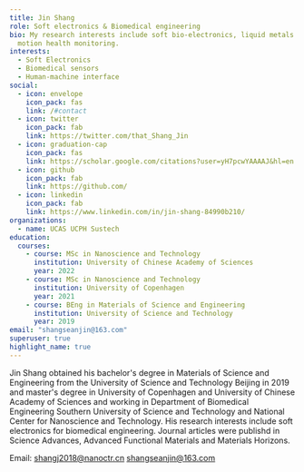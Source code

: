 ```yaml
---
title: Jin Shang
role: Soft electronics & Biomedical engineering
bio: My research interests include soft bio-electronics, liquid metals and
  motion health monitoring.
interests:
  - Soft Electronics
  - Biomedical sensors
  - Human-machine interface
social:
  - icon: envelope
    icon_pack: fas
    link: /#contact
  - icon: twitter
    icon_pack: fab
    link: https://twitter.com/that_Shang_Jin
  - icon: graduation-cap
    icon_pack: fas
    link: https://scholar.google.com/citations?user=yH7pcwYAAAAJ&hl=en
  - icon: github
    icon_pack: fab
    link: https://github.com/
  - icon: linkedin
    icon_pack: fab
    link: https://www.linkedin.com/in/jin-shang-84990b210/
organizations:
  - name: UCAS UCPH Sustech 
education:
  courses:
    - course: MSc in Nanoscience and Technology
      institution: University of Chinese Academy of Sciences
      year: 2022
    - course: MSc in Nanoscience and Technology
      institution: University of Copenhagen
      year: 2021
    - course: BEng in Materials of Science and Engineering
      institution: University of Science and Technology
      year: 2019
email: "shangseanjin@163.com"
superuser: true
highlight_name: true
---
```


Jin Shang obtained his bachelor's degree in Materials of Science and Engineering from the University of Science and Technology Beijing in 2019 and master's degree in University of Copenhagen and University of Chinese Academy of Sciences and working in Department of Biomedical Engineering Southern University of Science and Technology and National Center for Nanoscience and Technology. His research interests include soft electronics for biomedical engineering. Journal articles were publishd in Science Advances, Advanced Functional Materials and Materials Horizons.

Email: shangj2018@nanoctr.cn  shangseanjin@163.com

